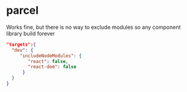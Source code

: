 # parcel

Works fine, but there is no way to exclude modules so any component library build forever

```json
"targets":{
  "dev": {
     "includeNodeModules": {
        "react": false,
        "react-dom": false
      }
  }
}
```
